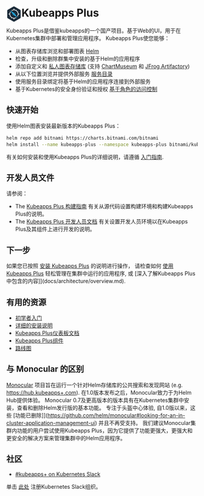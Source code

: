 # <img src="./docs/img/logo.png" width="40" align="left"> Kubeapps Plus

Kubeapps Plus是借鉴kubeapps的一个国产项目。基于Web的UI，用于在Kubernetes集群中部署和管理应用程序。 Kubeapps Plus使您能够：

- 从图表存储库浏览和部署图表 [Helm](https://github.com/helm/helm)
- 检查，升级和删除群集中安装的基于Helm的应用程序
- 添加自定义和 [私人图表存储库](docs/user/private-app-repository.md) (支持 [ChartMuseum](https://github.com/helm/chartmuseum) 和 [JFrog Artifactory](https://www.jfrog.com/confluence/display/RTF/Helm+Chart+Repositories))
- 从以下位置浏览并提供外部服务 [服务目录](https://github.com/kubernetes-incubator/service-catalog)
- 使用服务目录绑定将基于Helm的应用程序连接到外部服务
- 基于Kubernetes的安全身份验证和授权 [基于角色的访问控制](docs/user/access-control.md)

## 快速开始

使用Helm图表安装最新版本的Kubeapps Plus：

```bash
helm repo add bitnami https://charts.bitnami.com/bitnami
helm install --name kubeapps-plus --namespace kubeapps-plus bitnami/kubeapps
```

有关如何安装和使用Kubeapps Plus的详细说明，请遵循 [入门指南](docs/user/getting-started.md).

## 开发人员文件

请参阅：

- The [Kubeapps Plus 构建指南](docs/developer/build.md) 有关从源代码设置构建环境和构建Kubeapps Plus的说明。
- The [Kubeapps Plus 开发人员文档](docs/developer/README.md) 有关设置开发人员环境以在Kubeapps Plus及其组件上进行开发的说明。

## 下一步

如果您已按照 [安装 Kubeapps Plus](docs/user/getting-started.md) 的说明进行操作， 请检查如何 [使用 Kubeapps Plus](docs/user/dashboard.md) 轻松管理在集群中运行的应用程序, 或 [深入了解Kubeapps Plus中包含的内容]](docs/architecture/overview.md).

## 有用的资源

- [初学者入门](docs/user/getting-started.md)
- [详细的安装说明](chart/kubeapps+/README.md)
- [Kubeapps Plus仪表板文档](docs/user/dashboard.md)
- [Kubeapps Plus组件](docs/architecture/overview.md)
- [路线图](https://github.com/kubeapps+/kubeapps+/wiki/Roadmap)

## 与 Monocular 的区别

[Monocular](https://github.com/helm/monocular) 项目旨在运行一个针对Helm存储库的公共搜索和发现网站 (e.g. https://hub.kubeapps+.com). 在1.0版本发布之后，Monocular致力于为Helm Hub提供体验。
Monocular 0.7及更高版本的版本具有在Kubernetes集群中安装，查看和删除Helm发行版的基本功能。 专注于头盔中心体验, 自1.0版以来，这些 [功能已删除]](https://github.com/helm/monocular#looking-for-an-in-cluster-application-management-ui) 并且不再受支持。 我们建议Monocular集群内功能的用户尝试使用Kubeapps Plus，因为它提供了功能更强大，更强大和更安全的解决方案来管理集群中的Helm应用程序。
## 社区

- [#kubeapps+ on Kubernetes Slack](https://kubernetes.slack.com/messages/kubeapps+)

单击 [此处](http://slack.k8s.io) 注册Kubernetes Slack组织。

